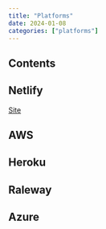 ```yaml
---
title: "Platforms"
date: 2024-01-08
categories: ["platforms"]
---
```


## Contents

## Netlify

[Site](https://netlify.com)

## AWS

## Heroku

## Raleway

## Azure
